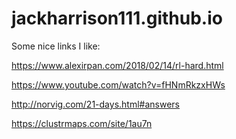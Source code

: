 # jackharrison111.github.io


Some nice links I like:

https://www.alexirpan.com/2018/02/14/rl-hard.html

https://www.youtube.com/watch?v=fHNmRkzxHWs


http://norvig.com/21-days.html#answers


https://clustrmaps.com/site/1au7n
